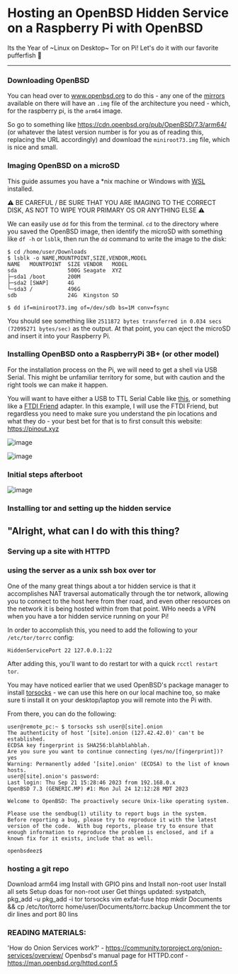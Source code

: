 # Hosting an OpenBSD Hidden Service on a Raspberry Pi with OpenBSD

Its the Year of ~Linux on Desktop~ Tor on Pi! Let's do it with  our favorite pufferfish 🐡

---

### Downloading OpenBSD

You can head over to www.openbsd.org to do this - any one of the [mirrors](https://www.openbsd.org/ftp.html) available on there will have an `.img` file of the architecture you need - which, for the raspberry pi, is the `arm64` image.

So go to something like https://cdn.openbsd.org/pub/OpenBSD/7.3/arm64/ (or whatever the latest version number is for you as of reading this, replacing the URL accordingly) and download the `miniroot73.img` file, which is nice and small.

### Imaging OpenBSD on a microSD

This guide assumes you have a *nix machine or Windows with [WSL](https://learn.microsoft.com/en-us/windows/wsl/install) installed.

⚠️ BE CAREFUL / BE SURE THAT YOU ARE IMAGING TO THE CORRECT DISK, AS NOT TO WIPE YOUR PRIMARY OS OR ANYTHING ELSE ⚠️

We can easily use `dd` for this from the terminal. `cd` to the directory where you saved the OpenBSD image, then identify the microSD with something like `df -h` or `lsblk`, then run the `dd` command to write the image to the disk:

```console
$ cd /home/user/Downloads
$ lsblk -o NAME,MOUNTPOINT,SIZE,VENDOR,MODEL
NAME   MOUNTPOINT  SIZE VENDOR   MODEL
sda                500G Seagate  XYZ
├─sda1 /boot       200M 
├─sda2 [SWAP]      4G 
└─sda3 /           496G
sdb                24G  Kingston SD

$ dd if=miniroot73.img of=/dev/sdb bs=1M conv=fsync
```

You should see something like `2511872 bytes transferred in 0.034 secs (72095271 bytes/sec)` as the output. At that point, you can eject the microSD and insert it into your Raspberry Pi.

### Installing OpenBSD onto a RaspberryPi 3B+ (or other model)

For the installation process on the Pi, we will need to get a shell via USB Serial. This might be unfamiliar territory for some, but with caution and the right tools we can make it happen.

You will want to have either a USB to TTL Serial Cable like [this](https://www.adafruit.com/product/954), or something like a [FTDI Friend](https://learn.adafruit.com/ftdi-friend/overview) adapter. In this example, I will use the FTDI Friend, but regardless you need to make sure you understand the pin locations and what they do - your best bet for that is to first consult this website: https://pinout.xyz



![image](https://github.com/RooneyMcNibNug/OpenBSD-pi-tor-hidden-service/assets/17930955/c18c2a11-c45f-4891-a3f5-df0176eac462)

![image](https://github.com/RooneyMcNibNug/OpenBSD-pi-tor-hidden-service/assets/17930955/784921c3-a03a-4f4d-997c-142932fe5095)


### Initial steps afterboot

![image](https://github.com/RooneyMcNibNug/OpenBSD-pi-tor-hidden-service/assets/17930955/8a074641-deec-4b59-963a-0ed037308671)


### Installing tor and setting up the hidden service

## "Alright, what can I do with this thing?

### Serving up a site with HTTPD

### using the server as a unix ssh box over tor

One of the many great things about a tor hidden service is that it accomplishes NAT traversal automatically through the tor network, allowing you to connect to the host here from ther road, and even other resources on the network it is being hosted within from that point. WHo needs a VPN when you have a tor hidden service running on your Pi!

In order to accomplish this, you need to add the following to your `/etc/tor/torrc` config:


```
HiddenServicePort 22 127.0.0.1:22
```

After adding this, you'll want to do restart tor with a quick `rcctl restart tor`.

You may have noticed earlier that we used OpenBSD's package manager to install [torsocks](https://gitlab.torproject.org/tpo/core/torsocks/) - we can use this here on our local machine too, so make sure ti install it on your desktop/laptop you will remote into the Pi with. 

From there, you can do the following:

```console
user@remote_pc:~ $ torsocks ssh user@[site].onion
The authenticity of host ‘[site].onion (127.42.42.0)' can't be established.
ECDSA key fingerprint is SHA256:blahblahblah.
Are you sure you want to continue connecting (yes/no/[fingerprint])? yes
Warning: Permanently added ‘[site].onion' (ECDSA) to the list of known hosts.
user@[site].onion's password:
Last login: Thu Sep 21 15:28:46 2023 from 192.168.0.x
OpenBSD 7.3 (GENERIC.MP) #1: Mon Jul 24 12:12:28 MDT 2023

Welcome to OpenBSD: The proactively secure Unix-like operating system.

Please use the sendbug(1) utility to report bugs in the system.
Before reporting a bug, please try to reproduce it with the latest
version of the code.  With bug reports, please try to ensure that
enough information to reproduce the problem is enclosed, and if a
known fix for it exists, include that as well.

openbsdeez$
```

### hosting a git repo

Download arm64 img
Install with GPIO pins and
Install non-root user
Install all sets
Setup doas for non-root user
Get things updated: systpatch, pkg_add -u
pkg_add -i tor torsocks vim exfat-fuse htop
mkdir Documents && cp /etc/tor/torrc home/user/Documents/torrc.backup
Uncomment the tor dir lines and port 80 lins

### READING MATERIALS:

'How do Onion Services work?' - https://community.torproject.org/onion-services/overview/
Openbsd's manual page for HTTPD.conf - https://man.openbsd.org/httpd.conf.5
